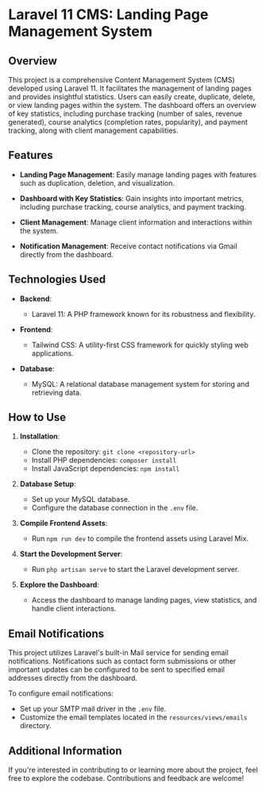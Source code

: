 # **Laravel 11 CMS: Landing Page Management System**

## Overview

This project is a comprehensive Content Management System (CMS) developed using Laravel 11. It facilitates the management of landing pages and provides insightful statistics. Users can easily create, duplicate, delete, or view landing pages within the system. The dashboard offers an overview of key statistics, including purchase tracking (number of sales, revenue generated), course analytics (completion rates, popularity), and payment tracking, along with client management capabilities.

## Features

- **Landing Page Management**: Easily manage landing pages with features such as duplication, deletion, and visualization.
  
- **Dashboard with Key Statistics**: Gain insights into important metrics, including purchase tracking, course analytics, and payment tracking.

- **Client Management**: Manage client information and interactions within the system.

- **Notification Management**: Receive contact notifications via Gmail directly from the dashboard.

## Technologies Used

- **Backend**: 
  - Laravel 11: A PHP framework known for its robustness and flexibility.

- **Frontend**:
  - Tailwind CSS: A utility-first CSS framework for quickly styling web applications.

- **Database**:
  - MySQL: A relational database management system for storing and retrieving data.

## How to Use

1. **Installation**: 
   - Clone the repository: `git clone <repository-url>`
   - Install PHP dependencies: `composer install`
   - Install JavaScript dependencies: `npm install`

2. **Database Setup**: 
   - Set up your MySQL database.
   - Configure the database connection in the `.env` file.

3. **Compile Frontend Assets**: 
   - Run `npm run dev` to compile the frontend assets using Laravel Mix.

4. **Start the Development Server**: 
   - Run `php artisan serve` to start the Laravel development server.

5. **Explore the Dashboard**: 
   - Access the dashboard to manage landing pages, view statistics, and handle client interactions.

## Email Notifications

This project utilizes Laravel's built-in Mail service for sending email notifications. Notifications such as contact form submissions or other important updates can be configured to be sent to specified email addresses directly from the dashboard.

To configure email notifications:
- Set up your SMTP mail driver in the `.env` file.
- Customize the email templates located in the `resources/views/emails` directory.

## Additional Information

If you're interested in contributing to or learning more about the project, feel free to explore the codebase. Contributions and feedback are welcome!
